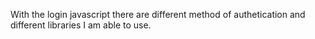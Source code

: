 With the login javascript there are different method of authetication and different libraries I am able to use.

